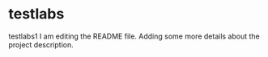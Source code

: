 # testlabs
testlabs1
I am editing the README file. Adding some more details about the project description.
